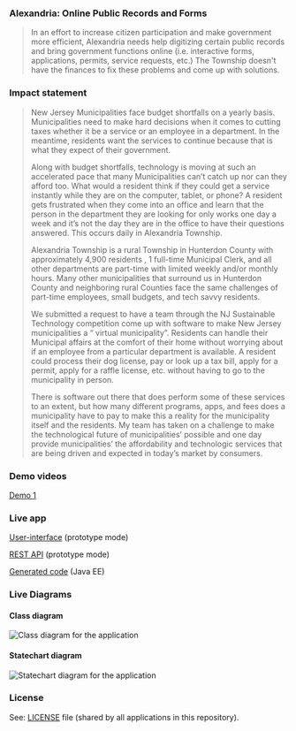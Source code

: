 ### Alexandria: Online Public Records and Forms

> In an effort to increase citizen participation and make government more
efficient, Alexandria needs help digitizing certain public records and bring
government functions online (i.e. interactive forms, applications, permits,
service requests, etc.) The Township doesn't have the finances to fix these
problems and come up with solutions. 

### Impact statement

> New Jersey Municipalities face budget shortfalls on a yearly basis. Municipalities  need to make hard decisions when it comes to cutting taxes whether it be a service or an employee in a department. In the meantime, residents want the services to continue because that is what they expect of their government. 
> 
> Along with budget shortfalls, technology is moving at such an accelerated pace that many Municipalities can’t catch up nor can they afford too. What would a resident think if they could get a service instantly while they are on the computer, tablet, or phone?  A resident gets frustrated when they come into an office and learn that the person in the department they are looking for only works one day a week and it’s not the day they are in the office to have their questions answered. This occurs daily in Alexandria Township. 
> 
> Alexandria Township is a rural Township in Hunterdon County with approximately 4,900 residents , 1 full-time Municipal Clerk, and all other departments are part-time with limited weekly and/or monthly hours. Many other municipalities that surround us in Hunterdon County and neighboring rural Counties face the same challenges of part-time employees, small budgets, and tech savvy residents. 
>
> We submitted a request to have a team through the NJ Sustainable Technology competition come up with software to make New Jersey municipalities a “ virtual municipality”. Residents can handle their Municipal affairs at the comfort of their home without worrying about if an employee from a particular department is available. A resident could process their dog license, pay or look up a tax bill, apply for a permit, apply for a raffle license, etc. without having to go to the municipality in person. 
> 
> There is software out there that does perform some of these services to an extent, but how many different programs, apps, and  fees does a municipality have to pay to make this a reality for the municipality itself and the residents. My team has taken on a challenge to make the technological future of  municipalities’ possible and one day provide municipalities’ the affordability and technologic services that are being driven and expected in today’s market by consumers.

### Demo videos

[Demo 1](https://www.youtube.com/watch?v=ZxgdjRpydiA)

### Live app

[User-interface](http://develop.cloudfier.com/kirra-api/kirra-ng/?app-path=/services/api-v2/test-cloudfier-sustainable-jersey-alexandria-forms/) (prototype mode)

[REST API](http://develop.cloudfier.com/services/api-v2/test-cloudfier-sustainable-jersey-alexandria-forms/) (prototype mode)

[Generated code](java-ee/gen) (Java EE)

### Live Diagrams

#### Class diagram

![Class diagram for the application](https://develop.cloudfier.com/services/diagram/test-cloudfier-sustainable-jersey-alexandria-forms/package/applications.uml?showClassifierCompartments=Always&showStaticFeatures=true&showClasses=true&showAssociationEndName=true&showAttributes=true&showOperations=true&showComments=true&showParameters=true&showAssociationEndMultiplicity=true&showMinimumVisibility=Public&showFeatureVisibility=false&showParameterNames=false&showDerivedElements=false)

#### Statechart diagram

![Statechart diagram for the application](https://develop.cloudfier.com/services/diagram/test-cloudfier-sustainable-jersey-alexandria-forms/package/applications.uml?showStateMachines=true)


### License

See: [LICENSE](../LICENSE) file (shared by all applications in this repository).


